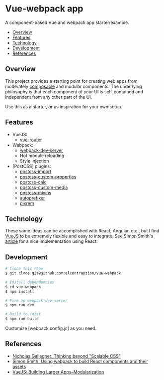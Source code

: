 # Vue-webpack app
A component-based Vue and webpack app starter/example.

- [Overview](#overview)
- [Features](#features)
- [Technology](#technology)
- [Development](#development)
- [References](#references)

## Overview
This project provides a starting point for creating web apps from moderately [composable](https://en.wikipedia.org/wiki/Composability) and modular components. The underlying philosophy is that each component of your UI is self-contained and independent from any other part of the UI.

Use this as a starter, or as inspiration for your own setup.

## Features
- VueJS:
    - [vue-router](https://github.com/vuejs/vue-router)
- Webpack:
    - [webpack-dev-server](https://webpack.github.io/docs/webpack-dev-server.html)
    - Hot module reloading
    - Style injection
- [PostCSS] plugins:
    - [postcss-import](https://github.com/postcss/postcss-import)
    - [postcss-custom-properties](https://github.com/postcss/postcss-custom-properties)
    - [postcss-calc](https://github.com/postcss/postcss-calc)
    - [postcss-custom-media](https://github.com/postcss/postcss-custom-media)
    - [postcss-mixins](https://github.com/postcss/postcss-mixins)
    - [autoprefixer](https://github.com/postcss/autoprefixer)
    - [pixrem](https://github.com/robwierzbowski/node-pixrem)

## Technology
These same ideas can be accomplished with React, Angular, etc., but I find [VueJS](http://vuejs.org/) to be extremely flexible and easy to integrate. See Simon Smith's [article](http://simonsmith.io/using-webpack-to-build-react-components-and-their-assets/) for a nice implementation using React.

## Development
```sh
# Clone this repo
$ git clone git@github.com:elcontraption/vue-webpack

# Install dependencies
$ cd vue-webpack
$ npm install

# Fire up webpack-dev-server
$ npm run dev

# Build to /dist
$ npm run build
``` 

Customize [webpack.config.js] as you need.

## References
- [Nicholas Gallagher: Thinking beyond "Scalable CSS"](https://www.youtube.com/watch?v=L8w3v9m6G04)
- [Simon Smith: Using webpack to build React components and their assets](http://simonsmith.io/using-webpack-to-build-react-components-and-their-assets/)
- [VueJS: Building Larger Apps–Modularization](http://vuejs.org/guide/application.html#Modularization)